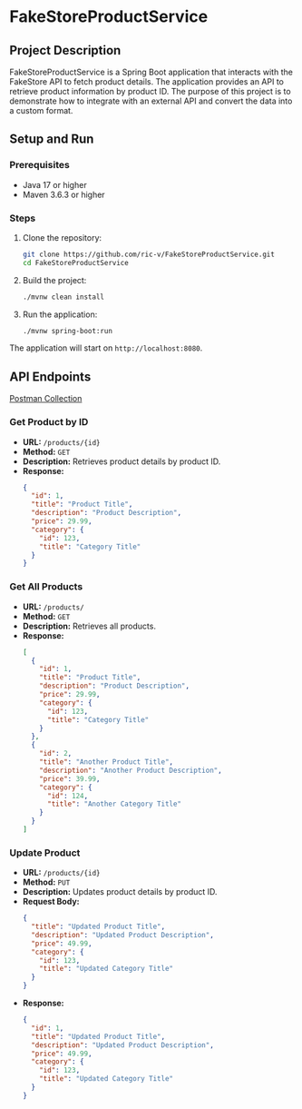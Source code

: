 # FakeStoreProductService

## Project Description

FakeStoreProductService is a Spring Boot application that interacts with the FakeStore API to fetch product details. The application provides an API to retrieve product information by product ID. The purpose of this project is to demonstrate how to integrate with an external API and convert the data into a custom format.

## Setup and Run

### Prerequisites

- Java 17 or higher
- Maven 3.6.3 or higher

### Steps

1. Clone the repository:
   ```bash
   git clone https://github.com/ric-v/FakeStoreProductService.git
   cd FakeStoreProductService
   ```

2. Build the project:
   ```bash
   ./mvnw clean install
   ```

3. Run the application:
   ```bash
   ./mvnw spring-boot:run
   ```

The application will start on `http://localhost:8080`.

## API Endpoints

[Postman Collection](https://documenter.getpostman.com/view/12893975/2sAYBPnEsg)

### Get Product by ID

- **URL:** `/products/{id}`
- **Method:** `GET`
- **Description:** Retrieves product details by product ID.
- **Response:**
  ```json
  {
    "id": 1,
    "title": "Product Title",
    "description": "Product Description",
    "price": 29.99,
    "category": {
      "id": 123,
      "title": "Category Title"
    }
  }
  ```

### Get All Products

- **URL:** `/products/`
- **Method:** `GET`
- **Description:** Retrieves all products.
- **Response:**
  ```json
  [
    {
      "id": 1,
      "title": "Product Title",
      "description": "Product Description",
      "price": 29.99,
      "category": {
        "id": 123,
        "title": "Category Title"
      }
    },
    {
      "id": 2,
      "title": "Another Product Title",
      "description": "Another Product Description",
      "price": 39.99,
      "category": {
        "id": 124,
        "title": "Another Category Title"
      }
    }
  ]
  ```

### Update Product

- **URL:** `/products/{id}`
- **Method:** `PUT`
- **Description:** Updates product details by product ID.
- **Request Body:**
  ```json
  {
    "title": "Updated Product Title",
    "description": "Updated Product Description",
    "price": 49.99,
    "category": {
      "id": 123,
      "title": "Updated Category Title"
    }
  }
  ```
- **Response:**
  ```json
  {
    "id": 1,
    "title": "Updated Product Title",
    "description": "Updated Product Description",
    "price": 49.99,
    "category": {
      "id": 123,
      "title": "Updated Category Title"
    }
  }
  ```
